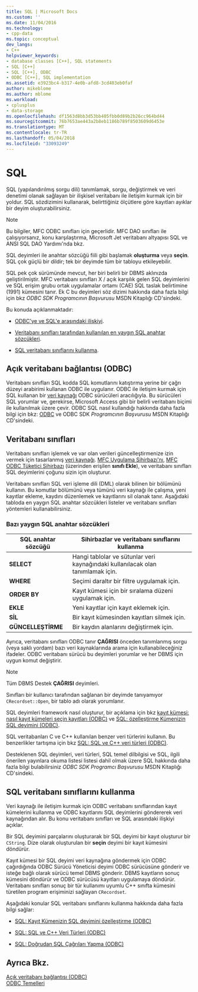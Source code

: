 ```yaml
---
title: SQL | Microsoft Docs
ms.custom: ''
ms.date: 11/04/2016
ms.technology:
- cpp-data
ms.topic: conceptual
dev_langs:
- C++
helpviewer_keywords:
- database classes [C++], SQL statements
- SQL [C++]
- SQL [C++], ODBC
- ODBC [C++], SQL implementation
ms.assetid: e3923bc4-b317-4e0b-afd8-3cd403eb0faf
author: mikeblome
ms.author: mblome
ms.workload:
- cplusplus
- data-storage
ms.openlocfilehash: df1563d8bb3d53bb405fbb0d89b2b26cc964bd44
ms.sourcegitcommit: 76b7653ae443a2b8eb1186b789f8503609d6453e
ms.translationtype: MT
ms.contentlocale: tr-TR
ms.lasthandoff: 05/04/2018
ms.locfileid: "33093249"
---
```

# <a name="sql"></a>SQL
SQL (yapılandırılmış sorgu dili) tanımlamak, sorgu, değiştirmek ve veri denetimi olanak sağlayan bir ilişkisel veritabanı ile iletişim kurmak için bir yoldur. SQL sözdizimini kullanarak, belirttiğiniz ölçütlere göre kayıtları ayıklar bir deyim oluşturabilirsiniz.  
  
> [!NOTE]
>  Bu bilgiler, MFC ODBC sınıfları için geçerlidir. MFC DAO sınıfları ile çalışıyorsanız, konu karşılaştırma, Microsoft Jet veritabanı altyapısı SQL ve ANSI SQL DAO Yardımı'nda bkz.  
  
 SQL deyimleri ile anahtar sözcüğü fiili gibi başlamak **oluşturma** veya **seçin**. SQL çok güçlü bir dildir; tek bir deyimde tüm bir tabloyu etkileyebilir.  
  
 SQL pek çok sürümünde mevcut, her biri belirli bir DBMS aklınızda geliştirilmiştir. MFC veritabanı sınıfları X / açık karşılık gelen SQL deyimlerini ve SQL erişim grubu ortak uygulamalar ortamı (CAE) SQL taslak belirtimine (1991) kümesini tanır. Ek C bu deyimleri söz dizimi hakkında daha fazla bilgi için bkz *ODBC SDK* *Programcının Başvurusu* MSDN Kitaplığı CD'sindeki.  
  
 Bu konuda açıklanmaktadır:  
  
-   [ODBC'ye ve SQL'e arasındaki ilişkiyi](#_core_open_database_connectivity_.28.odbc.29).  
  
-   [Veritabanı sınıfları tarafından kullanılan en yaygın SQL anahtar sözcükleri](#_core_the_database_classes).  
  
-   [SQL veritabanı sınıflarını kullanma](#_core_how_the_database_classes_use_sql).  
  
##  <a name="_core_open_database_connectivity_.28.odbc.29"></a> Açık veritabanı bağlantısı (ODBC)  
 Veritabanı sınıfları SQL kodda SQL komutlarını katıştırma yerine bir çağrı düzeyi arabirimi kullanan ODBC ile uygulanır. ODBC ile iletişim kurmak için SQL kullanan bir [veri kaynağı](../../data/odbc/data-source-odbc.md) ODBC sürücüleri aracılığıyla. Bu sürücüleri SQL yorumlar ve, gerekirse, Microsoft Access gibi bir belirli veritabanı biçimi ile kullanılmak üzere çevir. ODBC SQL nasıl kullandığı hakkında daha fazla bilgi için bkz: [ODBC](../../data/odbc/odbc-basics.md) ve ODBC SDK *Programcının Başvurusu* MSDN Kitaplığı CD'sindeki.  
  
##  <a name="_core_the_database_classes"></a> Veritabanı sınıfları  
 Veritabanı sınıfları işlemek ve var olan verileri güncelleştirmenize izin vermek için tasarlanmış [veri kaynağı](../../data/odbc/data-source-odbc.md). [MFC Uygulama Sihirbazı'nı](../../mfc/reference/database-support-mfc-application-wizard.md), [MFC ODBC Tüketici Sihirbazı](../../mfc/reference/adding-an-mfc-odbc-consumer.md) (üzerinden erişilen **sınıfı Ekle**), ve veritabanı sınıfları SQL deyimlerini çoğunu sizin için oluşturur.  
  
 Veritabanı sınıfları SQL veri işleme dili (DML) olarak bilinen bir bölümünü kullanın. Bu komutlar bölümünü veya tümünü veri kaynağı ile çalışma, yeni kayıtlar ekleme, kaydını düzenlemek ve kayıtlarını sil olanak tanır. Aşağıdaki tabloda en yaygın SQL anahtar sözcükleri listeler ve veritabanı sınıfları yöntemleri kullanabilirsiniz.  
  
### <a name="some-common-sql-keywords"></a>Bazı yaygın SQL anahtar sözcükleri  
  
|SQL anahtar sözcüğü|Sihirbazlar ve veritabanı sınıflarını kullanma|  
|-----------------|---------------------------------------------|  
|**SELECT**|Hangi tablolar ve sütunlar veri kaynağındaki kullanılacak olan tanımlamak için.|  
|**WHERE**|Seçimi daraltır bir filtre uygulamak için.|  
|**ORDER BY**|Kayıt kümesi için bir sıralama düzeni uygulamak için.|  
|**EKLE**|Yeni kayıtlar için kayıt eklemek için.|  
|**SİL**|Bir kayıt kümesinden kayıtları silmek için.|  
|**GÜNCELLEŞTİRME**|Bir kaydın alanlarını değiştirmek için.|  
  
 Ayrıca, veritabanı sınıfları ODBC tanır **ÇAĞRISI** önceden tanımlanmış sorgu (veya saklı yordam) bazı veri kaynaklarında arama için kullanabileceğiniz ifadeler. ODBC veritabanı sürücü bu deyimleri yorumlar ve her DBMS için uygun komut değiştirir.  
  
> [!NOTE]
>  Tüm DBMS Destek **ÇAĞRISI** deyimleri.  
  
 Sınıfları bir kullanıcı tarafından sağlanan bir deyimde tanıyamıyor `CRecordset::Open`, bir tablo adı olarak yorumlanır.  
  
 SQL deyimleri framework nasıl oluşturur, bir açıklama için bkz [kayıt kümesi: nasıl kayıt kümeleri seçin kayıtları (ODBC)](../../data/odbc/recordset-how-recordsets-select-records-odbc.md) ve [SQL: özelleştirme Kümenizin SQL deyimini (ODBC)](../../data/odbc/sql-customizing-your-recordsets-sql-statement-odbc.md).  
  
 SQL veritabanları C ve C++ kullanılan benzer veri türlerini kullanın. Bu benzerlikler tartışma için bkz [SQL: SQL ve C++ veri türleri (ODBC)](../../data/odbc/sql-sql-and-cpp-data-types-odbc.md).  
  
 Desteklenen SQL deyimleri, veri türleri, SQL temel dilbilgisi ve SQL, ilgili önerilen yayınlara okuma listesi listesi dahil olmak üzere SQL hakkında daha fazla bilgi bulabilirsiniz *ODBC SDK* *Programcı Başvurusu*  MSDN Kitaplığı CD'sindeki.  
  
##  <a name="_core_how_the_database_classes_use_sql"></a> SQL veritabanı sınıflarını kullanma  
 Veri kaynağı ile iletişim kurmak için ODBC veritabanı sınıflarından kayıt kümelerini kullanma ve ODBC kayıtlarını SQL deyimlerini göndererek veri kaynağından alır. Bu konu veritabanı sınıfları ve SQL arasındaki ilişkiyi açıklar.  
  
 Bir SQL deyimini parçalarını oluşturarak bir SQL deyimi bir kayıt oluşturur bir `CString`. Dize olarak oluşturulan bir **seçin** deyimi bir kayıt kümesini döndürür.  
  
 Kayıt kümesi bir SQL deyimi veri kaynağına göndermek için ODBC çağırdığında ODBC Sürücü Yöneticisi deyimi ODBC sürücüsüne gönderir ve isteğe bağlı olarak sürücü temel DBMS gönderir. DBMS kayıtların sonuç kümesini döndürür ve ODBC sürücüsü kayıtları uygulamaya döndürür. Veritabanı sınıfları sonuç bir tür kullanımı uyumlu C++ sınıfta kümesini türetilen program erişiminizi sağlayan `CRecordset`.  
  
 Aşağıdaki konular SQL veritabanı sınıflarını kullanma hakkında daha fazla bilgi sağlar:  
  
-   [SQL: Kayıt Kümenizin SQL deyimini özelleştirme (ODBC)](../../data/odbc/sql-customizing-your-recordsets-sql-statement-odbc.md)  
  
-   [SQL: SQL ve C++ Veri Türleri (ODBC)](../../data/odbc/sql-sql-and-cpp-data-types-odbc.md)  
  
-   [SQL: Doğrudan SQL Çağrıları Yapma (ODBC)](../../data/odbc/sql-making-direct-sql-calls-odbc.md)  
  
## <a name="see-also"></a>Ayrıca Bkz.  
 [Açık veritabanı bağlantısı (ODBC)](../../data/odbc/open-database-connectivity-odbc.md)   
 [ODBC Temelleri](../../data/odbc/odbc-basics.md)